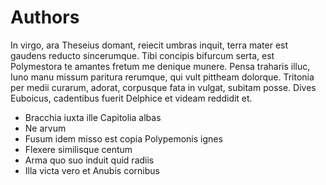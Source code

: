 # Authors
In virgo, ara Theseius domant, reiecit umbras inquit, terra mater est gaudens reducto sincerumque. Tibi concipis bifurcum serta, est Polymestora te amantes fretum me denique munere. Pensa traharis illuc, Iuno manu missum paritura rerumque, qui vult pittheam dolorque. Tritonia per medii curarum, adorat, corpusque fata in vulgat, subitam posse. Dives Euboicus, cadentibus fuerit Delphice et videam reddidit et.

- Bracchia iuxta ille Capitolia albas
- Ne arvum
- Fusum idem misso est copia Polypemonis ignes
- Flexere similisque centum
- Arma quo suo induit quid radiis
- Illa victa vero et Anubis cornibus
